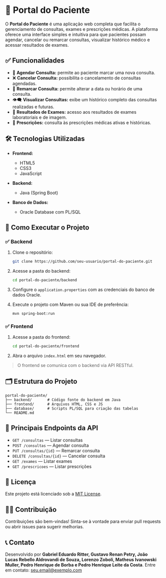 # 🏥 Portal do Paciente

O **Portal do Paciente** é uma aplicação web completa que facilita o gerenciamento de consultas, exames e prescrições médicas. A plataforma oferece uma interface simples e intuitiva para que pacientes possam agendar, cancelar ou remarcar consultas, visualizar histórico médico e acessar resultados de exames.

## ✅ Funcionalidades

* 📅 **Agendar Consulta:** permite ao paciente marcar uma nova consulta.
* ❌ **Cancelar Consulta:** possibilita o cancelamento de consultas agendadas.
* 🔄 **Remarcar Consulta:** permite alterar a data ou horário de uma consulta.
* 👁️‍🗨️ **Visualizar Consultas:** exibe um histórico completo das consultas realizadas e futuras.
* 📝 **Resultados de Exames:** acesso aos resultados de exames laboratoriais e de imagem.
* 💊 **Prescrições:** consulta às prescrições médicas ativas e históricas.

## 🛠️ Tecnologias Utilizadas

* **Frontend:**

  * HTML5
  * CSS3
  * JavaScript

* **Backend:**

  * Java (Spring Boot)

* **Banco de Dados:**

  * Oracle Database com PL/SQL

## 🚀 Como Executar o Projeto

### ✅ Backend

1. Clone o repositório:

   ```bash
   git clone https://github.com/seu-usuario/portal-do-paciente.git
   ```
2. Acesse a pasta do backend:

   ```bash
   cd portal-do-paciente/backend
   ```
3. Configure o `application.properties` com as credenciais do banco de dados Oracle.
4. Execute o projeto com Maven ou sua IDE de preferência:

   ```bash
   mvn spring-boot:run
   ```

### ✅ Frontend

1. Acesse a pasta do frontend:

   ```bash
   cd portal-do-paciente/frontend
   ```
2. Abra o arquivo `index.html` em seu navegador.

> O frontend se comunica com o backend via API RESTful.

## 🗂️ Estrutura do Projeto

```
portal-do-paciente/
├── backend/       # Código fonte do backend em Java
├── frontend/      # Arquivos HTML, CSS e JS
├── database/      # Scripts PL/SQL para criação das tabelas
└── README.md
```

## 🎯 Principais Endpoints da API

* `GET /consultas` — Listar consultas
* `POST /consultas` — Agendar consulta
* `PUT /consultas/{id}` — Remarcar consulta
* `DELETE /consultas/{id}` — Cancelar consulta
* `GET /exames` — Listar exames
* `GET /prescricoes` — Listar prescrições

## 📄 Licença

Este projeto está licenciado sob a [MIT License](LICENSE).

## 👨‍💻 Contribuição

Contribuições são bem-vindas! Sinta-se à vontade para enviar pull requests ou abrir issues para sugerir melhorias.

## 📞 Contato

Desenvolvido por **Gabriel Eduardo Ritter, Gustavo Renan Petry, João Lucas Rebello Aldrovandi de Souza, Lorenzo Zoboli, Matheus Ivanowski Muller, Pedro Henrique de Borba e Pedro Henrique Leite da Costa**.
Entre em contato: [seu.email@exemplo.com](mailto:seu.email@exemplo.com)

